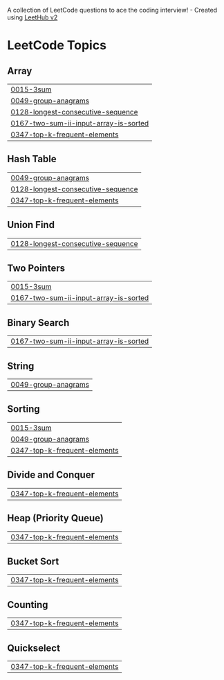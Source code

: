 A collection of LeetCode questions to ace the coding interview! - Created using [LeetHub v2](https://github.com/arunbhardwaj/LeetHub-2.0)
<!---LeetCode Topics Start-->
# LeetCode Topics
## Array
|  |
| ------- |
| [0015-3sum](https://github.com/Smritirai005/neetcode-150/tree/master/0015-3sum) |
| [0049-group-anagrams](https://github.com/Smritirai005/neetcode-150/tree/master/0049-group-anagrams) |
| [0128-longest-consecutive-sequence](https://github.com/Smritirai005/neetcode-150/tree/master/0128-longest-consecutive-sequence) |
| [0167-two-sum-ii-input-array-is-sorted](https://github.com/Smritirai005/neetcode-150/tree/master/0167-two-sum-ii-input-array-is-sorted) |
| [0347-top-k-frequent-elements](https://github.com/Smritirai005/neetcode-150/tree/master/0347-top-k-frequent-elements) |
## Hash Table
|  |
| ------- |
| [0049-group-anagrams](https://github.com/Smritirai005/neetcode-150/tree/master/0049-group-anagrams) |
| [0128-longest-consecutive-sequence](https://github.com/Smritirai005/neetcode-150/tree/master/0128-longest-consecutive-sequence) |
| [0347-top-k-frequent-elements](https://github.com/Smritirai005/neetcode-150/tree/master/0347-top-k-frequent-elements) |
## Union Find
|  |
| ------- |
| [0128-longest-consecutive-sequence](https://github.com/Smritirai005/neetcode-150/tree/master/0128-longest-consecutive-sequence) |
## Two Pointers
|  |
| ------- |
| [0015-3sum](https://github.com/Smritirai005/neetcode-150/tree/master/0015-3sum) |
| [0167-two-sum-ii-input-array-is-sorted](https://github.com/Smritirai005/neetcode-150/tree/master/0167-two-sum-ii-input-array-is-sorted) |
## Binary Search
|  |
| ------- |
| [0167-two-sum-ii-input-array-is-sorted](https://github.com/Smritirai005/neetcode-150/tree/master/0167-two-sum-ii-input-array-is-sorted) |
## String
|  |
| ------- |
| [0049-group-anagrams](https://github.com/Smritirai005/neetcode-150/tree/master/0049-group-anagrams) |
## Sorting
|  |
| ------- |
| [0015-3sum](https://github.com/Smritirai005/neetcode-150/tree/master/0015-3sum) |
| [0049-group-anagrams](https://github.com/Smritirai005/neetcode-150/tree/master/0049-group-anagrams) |
| [0347-top-k-frequent-elements](https://github.com/Smritirai005/neetcode-150/tree/master/0347-top-k-frequent-elements) |
## Divide and Conquer
|  |
| ------- |
| [0347-top-k-frequent-elements](https://github.com/Smritirai005/neetcode-150/tree/master/0347-top-k-frequent-elements) |
## Heap (Priority Queue)
|  |
| ------- |
| [0347-top-k-frequent-elements](https://github.com/Smritirai005/neetcode-150/tree/master/0347-top-k-frequent-elements) |
## Bucket Sort
|  |
| ------- |
| [0347-top-k-frequent-elements](https://github.com/Smritirai005/neetcode-150/tree/master/0347-top-k-frequent-elements) |
## Counting
|  |
| ------- |
| [0347-top-k-frequent-elements](https://github.com/Smritirai005/neetcode-150/tree/master/0347-top-k-frequent-elements) |
## Quickselect
|  |
| ------- |
| [0347-top-k-frequent-elements](https://github.com/Smritirai005/neetcode-150/tree/master/0347-top-k-frequent-elements) |
<!---LeetCode Topics End-->